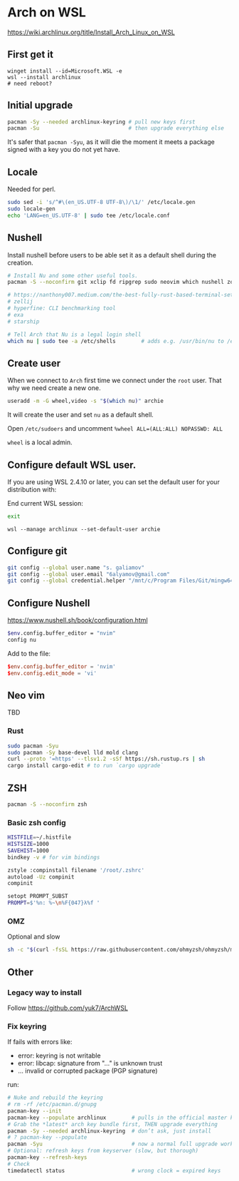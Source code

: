 # Arch on WSL

<https://wiki.archlinux.org/title/Install_Arch_Linux_on_WSL>

## First get it

``` pwsh
winget install --id=Microsoft.WSL -e
wsl --install archlinux
# need reboot?
```

## Initial upgrade

``` sh
pacman -Sy --needed archlinux-keyring # pull new keys first
pacman -Su                            # then upgrade everything else
```

It's safer that `pacman -Syu`, as it will die the moment it meets a package signed with a key you do not yet have.

## Locale

Needed for perl.

``` sh
sudo sed -i 's/^#\(en_US.UTF-8 UTF-8\)/\1/' /etc/locale.gen
sudo locale-gen
echo 'LANG=en_US.UTF-8' | sudo tee /etc/locale.conf
```

## Nushell

Install nushell before users to be able set it as a default shell during the creation.

``` sh
# Install Nu and some other useful tools.
pacman -S --noconfirm git xclip fd ripgrep sudo neovim which nushell zoxide

# https://nanthony007.medium.com/the-best-fully-rust-based-terminal-setup-f6384ea3de1d
# zellij
# hyperfine: CLI benchmarking tool
# exa
# starship

# Tell Arch that Nu is a legal login shell
which nu | sudo tee -a /etc/shells        # adds e.g. /usr/bin/nu to /etc/shells

```

## Create user

When we connect to `Arch` first time we connect under the `root` user.
That why we need create a new one.

``` sh
useradd -m -G wheel,video -s "$(which nu)" archie
```

It will create the user and set `nu` as a default shell.

Open `/etc/sudoers` and uncomment `%wheel ALL=(ALL:ALL) NOPASSWD: ALL`

`wheel` is a local admin.

## Configure default WSL user.

If you are using WSL 2.4.10 or later, you can set the default user for your distribution with:

End current WSL session:

``` sh
exit
```

``` pwsh
wsl --manage archlinux --set-default-user archie
```

## Configure git

``` sh
git config --global user.name "s. galiamov"
git config --global user.email "6alyamov@gmail.com"
git config --global credential.helper "/mnt/c/Program Files/Git/mingw64/bin/git-credential-manager.exe"
```

## Configure Nushell

<https://www.nushell.sh/book/configuration.html>

``` sh
$env.config.buffer_editor = "nvim"
config nu
```

Add to the file:

``` conf
$env.config.buffer_editor = 'nvim'
$env.config.edit_mode = 'vi'
```

## Neo vim

TBD

### Rust

``` sh
sudo pacman -Syu
sudo pacman -Sy base-devel lld mold clang
curl --proto '=https' --tlsv1.2 -sSf https://sh.rustup.rs | sh
cargo install cargo-edit # to run `cargo upgrade`
```

## ZSH

``` sh
pacman -S --noconfirm zsh
```

### Basic zsh config

``` sh
HISTFILE=~/.histfile
HISTSIZE=1000
SAVEHIST=1000
bindkey -v # for vim bindings

zstyle :compinstall filename '/root/.zshrc'
autoload -Uz compinit
compinit

setopt PROMPT_SUBST
PROMPT=$'%n: %~\n%F{047}λ%f '
```

### OMZ

Optional and slow

``` sh
sh -c "$(curl -fsSL https://raw.githubusercontent.com/ohmyzsh/ohmyzsh/master/tools/install.sh)"
```

## Other

### Legacy way to install

Follow <https://github.com/yuk7/ArchWSL>

### Fix keyring

If fails with errors like:

- error: keyring is not writable
- error: libcap: signature from "..." is unknown trust
- ... invalid or corrupted package (PGP signature)

run:

``` sh
# Nuke and rebuild the keyring
# rm -rf /etc/pacman.d/gnupg
pacman-key --init
pacman-key --populate archlinux        # pulls in the official master keys
# Grab the *latest* arch key bundle first, THEN upgrade everything
pacman -Sy --needed archlinux-keyring  # don’t ask, just install
# ? pacman-key --populate
pacman -Syu                            # now a normal full upgrade works
# Optional: refresh keys from keyserver (slow, but thorough)
pacman-key --refresh-keys
# Check
timedatectl status                     # wrong clock = expired keys
```
